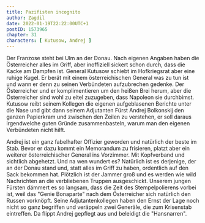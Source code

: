 ```yaml
---
title: Pazifisten incognito
author: Zagdil
date: 2022-01-19T22:22:00UTC+1
postID: 1573965
chapter: 31
characters: [ Kutusow, Andrej ]
---
```

Der Franzose steht bei Ulm an der Donau. Nach eigenen Angaben haben die Österreicher alles im Griff, aber inoffiziell sickert schon durch, dass die Kacke am Dampfen ist. General Kutusow schiebt im Hofkriegsrat aber eine ruhige Kugel. Er berät mit einem österreichischen General was zu tun ist und wann er denn zu seinen Verbündeten aufzubrechen gedenke. Der Österreicher und er komplimentieren um den heißen Brei herum, aber die Österreicher sind wohl zu eitel zuzugeben, dass Napoleon sie durchbimst. Kutusow reibt seinem Kollegen die eigenen aufgeblasenen Berichte unter die Nase und gibt dann seinem Adjutanten Fürst Andrej Bolkonskij den ganzen Papierkram und zwischen den Zeilen zu verstehen, er soll daraus irgendwelche guten Gründe zusammenbasteln, warum man den eigenen Verbündeten nicht hilft.

Andrej ist ein ganz fabelhafter Offizier geworden und natürlich der beste im Stab. Bevor er dazu kommt ein Memorandum zu frisieren, platzt aber ein weiterer österreichischer General ins Vorzimmer. Mit Kopfverband und sichtlich abgehetzt. Und na wen wundert es? Natürlich ist es derjenige, der an der Donau stand und, statt alles im Griff zu haben, ordentlich auf den Sack bekommen hat. Plötzlich ist der Jammer groß und es werden wie wild Nachrichten an die verbliebenen Truppen ausgeschickt. Unserem jungen Fürsten dämmert es so langsam, dass die Zeit des Stempelpolierens vorbei ist, weil das "Genie Bonaparte" nach dem Österreicher sich natürlich den Russen vorknöpft. Seine Adjutantenkollegen haben den Ernst der Lage noch nicht so ganz begriffen und veräppeln zwei Generäle, die zum Krisenstab eintreffen. Da flippt Andrej gepflegt aus und beleidigt die "Hansnarren".